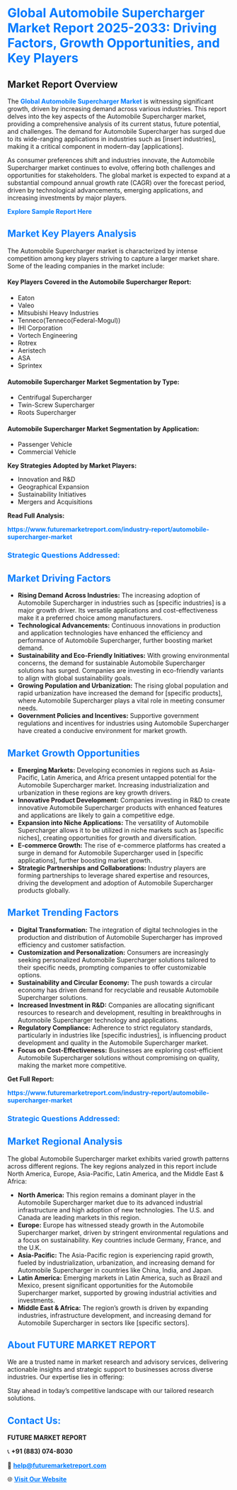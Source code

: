 <h1 style="color: #007BFF;">Global Automobile Supercharger Market Report 2025-2033: Driving Factors, Growth Opportunities, and Key Players</h1>

<section id="overview">
<h2>Market Report Overview</h2>
<p>The <a href="https://www.futuremarketreport.com/industry-report/automobile-supercharger-market" style="color: #007BFF; text-decoration: none;"><strong>Global Automobile Supercharger Market</strong></a> is witnessing significant growth, driven by increasing demand across various industries. This report delves into the key aspects of the Automobile Supercharger market, providing a comprehensive analysis of its current status, future potential, and challenges. The demand for Automobile Supercharger has surged due to its wide-ranging applications in industries such as [insert industries], making it a critical component in modern-day [applications].</p>
<p>As consumer preferences shift and industries innovate, the Automobile Supercharger market continues to evolve, offering both challenges and opportunities for stakeholders. The global market is expected to expand at a substantial compound annual growth rate (CAGR) over the forecast period, driven by technological advancements, emerging applications, and increasing investments by major players.</p>
</section>

<section id="overview">
<p><a href="https://www.futuremarketreport.com/request-sample/reportId=36456" style="color: #007BFF; text-decoration: none;"><strong>Explore Sample Report Here</strong></a></p>
</section>

<section id="key-players">
<h2 style="color: #007BFF;">Market Key Players Analysis</h2>
<p>The Automobile Supercharger market is characterized by intense competition among key players striving to capture a larger market share. Some of the leading companies in the market include:</p>
<h4>Key Players Covered in the Automobile Supercharger Report:</h4>
<ul><li>Eaton</li><li>Valeo</li><li>Mitsubishi Heavy Industries</li><li>Tenneco(Tenneco(Federal-Mogul))</li><li>IHI Corporation</li><li>Vortech Engineering</li><li>Rotrex</li><li>Aeristech</li><li>ASA</li><li>Sprintex</li></ul>
<h4>Automobile Supercharger Market Segmentation by Type:</h4>
<ul><li>Centrifugal Supercharger</li><li>Twin-Screw Supercharger</li><li>Roots Supercharger</li></ul>

<h4>Automobile Supercharger Market Segmentation by Application:</h4>
<ul><li>Passenger Vehicle</li><li>Commercial Vehicle</li></ul>
<p><strong>Key Strategies Adopted by Market Players:</strong></p>
<ul>
<li>Innovation and R&D</li>
<li>Geographical Expansion</li>
<li>Sustainability Initiatives</li>
<li>Mergers and Acquisitions</li>
</ul>
</section>

<section>
<p><strong>Read Full Analysis: </strong></p><a href="https://www.futuremarketreport.com/industry-report/automobile-supercharger-market" style="color: #007BFF; text-decoration: none;"><strong>https://www.futuremarketreport.com/industry-report/automobile-supercharger-market</strong></a>
<h3 style="color: #007BFF;">Strategic Questions Addressed:</h3>
</section>

<section id="driving-factors">
<h2 style="color: #007BFF;">Market Driving Factors</h2>
<ul>
<li><strong>Rising Demand Across Industries:</strong> The increasing adoption of Automobile Supercharger in industries such as [specific industries] is a major growth driver. Its versatile applications and cost-effectiveness make it a preferred choice among manufacturers.</li>
<li><strong>Technological Advancements:</strong> Continuous innovations in production and application technologies have enhanced the efficiency and performance of Automobile Supercharger, further boosting market demand.</li>
<li><strong>Sustainability and Eco-Friendly Initiatives:</strong> With growing environmental concerns, the demand for sustainable Automobile Supercharger solutions has surged. Companies are investing in eco-friendly variants to align with global sustainability goals.</li>
<li><strong>Growing Population and Urbanization:</strong> The rising global population and rapid urbanization have increased the demand for [specific products], where Automobile Supercharger plays a vital role in meeting consumer needs.</li>
<li><strong>Government Policies and Incentives:</strong> Supportive government regulations and incentives for industries using Automobile Supercharger have created a conducive environment for market growth.</li>
</ul>
</section>

<section id="growth-opportunities">
<h2 style="color: #007BFF;">Market Growth Opportunities</h2>
<ul>
<li><strong>Emerging Markets:</strong> Developing economies in regions such as Asia-Pacific, Latin America, and Africa present untapped potential for the Automobile Supercharger market. Increasing industrialization and urbanization in these regions are key growth drivers.</li>
<li><strong>Innovative Product Development:</strong> Companies investing in R&D to create innovative Automobile Supercharger products with enhanced features and applications are likely to gain a competitive edge.</li>
<li><strong>Expansion into Niche Applications:</strong> The versatility of Automobile Supercharger allows it to be utilized in niche markets such as [specific niches], creating opportunities for growth and diversification.</li>
<li><strong>E-commerce Growth:</strong> The rise of e-commerce platforms has created a surge in demand for Automobile Supercharger used in [specific applications], further boosting market growth.</li>
<li><strong>Strategic Partnerships and Collaborations:</strong> Industry players are forming partnerships to leverage shared expertise and resources, driving the development and adoption of Automobile Supercharger products globally.</li>
</ul>
</section>

<section id="trending-factors">
<h2 style="color: #007BFF;">Market Trending Factors</h2>
<ul>
<li><strong>Digital Transformation:</strong> The integration of digital technologies in the production and distribution of Automobile Supercharger has improved efficiency and customer satisfaction.</li>
<li><strong>Customization and Personalization:</strong> Consumers are increasingly seeking personalized Automobile Supercharger solutions tailored to their specific needs, prompting companies to offer customizable options.</li>
<li><strong>Sustainability and Circular Economy:</strong> The push towards a circular economy has driven demand for recyclable and reusable Automobile Supercharger solutions.</li>
<li><strong>Increased Investment in R&D:</strong> Companies are allocating significant resources to research and development, resulting in breakthroughs in Automobile Supercharger technology and applications.</li>
<li><strong>Regulatory Compliance:</strong> Adherence to strict regulatory standards, particularly in industries like [specific industries], is influencing product development and quality in the Automobile Supercharger market.</li>
<li><strong>Focus on Cost-Effectiveness:</strong> Businesses are exploring cost-efficient Automobile Supercharger solutions without compromising on quality, making the market more competitive.</li>
</ul>
</section>

<section>
<p><strong>Get Full Report: </strong></p><a href="https://www.futuremarketreport.com/industry-report/automobile-supercharger-market" style="color: #007BFF; text-decoration: none;"><strong>https://www.futuremarketreport.com/industry-report/automobile-supercharger-market</strong></a>
<h3 style="color: #007BFF;">Strategic Questions Addressed:</h3>
</section>


<section id="regional-analysis">
<h2 style="color: #007BFF;">Market Regional Analysis</h2>
<p>The global Automobile Supercharger market exhibits varied growth patterns across different regions. The key regions analyzed in this report include North America, Europe, Asia-Pacific, Latin America, and the Middle East & Africa:</p>
<ul>
<li><strong>North America:</strong> This region remains a dominant player in the Automobile Supercharger market due to its advanced industrial infrastructure and high adoption of new technologies. The U.S. and Canada are leading markets in this region.</li>
<li><strong>Europe:</strong> Europe has witnessed steady growth in the Automobile Supercharger market, driven by stringent environmental regulations and a focus on sustainability. Key countries include Germany, France, and the U.K.</li>
<li><strong>Asia-Pacific:</strong> The Asia-Pacific region is experiencing rapid growth, fueled by industrialization, urbanization, and increasing demand for Automobile Supercharger in countries like China, India, and Japan.</li>
<li><strong>Latin America:</strong> Emerging markets in Latin America, such as Brazil and Mexico, present significant opportunities for the Automobile Supercharger market, supported by growing industrial activities and investments.</li>
<li><strong>Middle East & Africa:</strong> The region’s growth is driven by expanding industries, infrastructure development, and increasing demand for Automobile Supercharger in sectors like [specific sectors].</li>
</ul>
</section>

<footer>
<h2 style="color: #007BFF;">About FUTURE MARKET REPORT</h2>
<p>We are a trusted name in market research and advisory services, delivering actionable insights and strategic support to businesses across diverse industries. Our expertise lies in offering:</p>

<p>Stay ahead in today’s competitive landscape with our tailored research solutions.</p>

<h2 style="color: #007BFF;">Contact Us:</h2>
<p><strong>FUTURE MARKET REPORT</strong></p>
<p>📞 <strong>+91 (883) 074-8030</strong></p>
<p>📧 <strong><a href="mailto:help@futuremarketreport.com" style="color: #007BFF;">help@futuremarketreport.com</a></strong></p>
<p>🌐 <strong><a href="https://www.futuremarketreport.com/" style="color: #007BFF;">Visit Our Website</a></strong></p>
</footer>